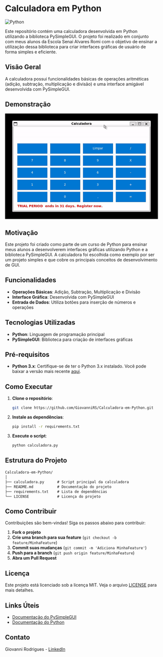 # Calculadora em Python

![Python](https://img.shields.io/badge/python-3670A0?style=for-the-badge&logo=python&logoColor=ffdd54)

Este repositório contém uma calculadora desenvolvida em Python utilizando a biblioteca PySimpleGUI. O projeto foi realizado em conjunto com meus alunos da Escola Senai Alvares Romi com o objetivo de ensinar a utilização dessa biblioteca para criar interfaces gráficas de usuário de forma simples e eficiente.

## Visão Geral

A calculadora possui funcionalidades básicas de operações aritméticas (adição, subtração, multiplicação e divisão) e uma interface amigável desenvolvida com PySimpleGUI.

## Demonstração

![Demonstração da Calculadora](./GitHub/demo.gif)

## Motivação

Este projeto foi criado como parte de um curso de Python para ensinar meus alunos a desenvolverem interfaces gráficas utilizando Python e a biblioteca PySimpleGUI. A calculadora foi escolhida como exemplo por ser um projeto simples e que cobre os principais conceitos de desenvolvimento de GUI.

## Funcionalidades

- **Operações Básicas**: Adição, Subtração, Multiplicação e Divisão
- **Interface Gráfica**: Desenvolvida com PySimpleGUI
- **Entrada de Dados**: Utiliza botões para inserção de números e operações

## Tecnologias Utilizadas

- **Python**: Linguagem de programação principal
- **PySimpleGUI**: Biblioteca para criação de interfaces gráficas

## Pré-requisitos

- **Python 3.x**: Certifique-se de ter o Python 3.x instalado. Você pode baixar a versão mais recente [aqui](https://www.python.org/downloads/).

## Como Executar

1. **Clone o repositório**:
   ```bash
   git clone https://github.com/GiovanniRS/Calculadora-em-Python.git
   ```
2. **Instale as dependências**:
   ```bash
   pip install -r requirements.txt
   ```
3. **Execute o script**:
   ```bash
   python calculadora.py
   ```

## Estrutura do Projeto

```
Calculadora-em-Python/
│
├── calculadora.py      # Script principal da calculadora
├── README.md           # Documentação do projeto
├── requirements.txt    # Lista de dependências
└── LICENSE             # Licença do projeto
```

## Como Contribuir

Contribuições são bem-vindas! Siga os passos abaixo para contribuir:

1. **Fork o projeto**
2. **Crie uma branch para sua feature** (`git checkout -b feature/MinhaFeature`)
3. **Commit suas mudanças** (`git commit -m 'Adiciona MinhaFeature'`)
4. **Push para a branch** (`git push origin feature/MinhaFeature`)
5. **Abra um Pull Request**

## Licença

Este projeto está licenciado sob a licença MIT. Veja o arquivo [LICENSE](LICENSE) para mais detalhes.

## Links Úteis

- [Documentação do PySimpleGUI](https://pysimplegui.readthedocs.io/en/latest/)
- [Documentação do Python](https://docs.python.org/3/)

## Contato

Giovanni Rodrigues - [LinkedIn](https://www.linkedin.com/in/giovannirodrigues/)
